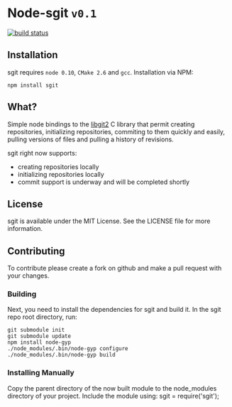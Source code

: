 # Node-sgit `v0.1`

[![build status](https://secure.travis-ci.org/libgit2/node-sgit.png)](http://travis-ci.org/libgit2/node-sgit)

## Installation

sgit requires `node 0.10`, `CMake 2.6` and `gcc`. Installation via NPM:

	npm install sgit

## What?

Simple node bindings to the [libgit2](http://libgit2.github.com) C library that permit creating repositories, initializing repositories, commiting to them quickly and easily, pulling versions of files and pulling a history of revisions. 

sgit right now supports:

* creating repositories locally
* initializing repositories locally
* commit support is underway and will be completed shortly

## License

sgit is available under the MIT License. See the LICENSE file for more information.

## Contributing

To contribute please create a fork on github and make a pull request with your changes.

### Building

Next, you need to install the dependencies for sgit and build it. In the sgit repo root directory, run:

	git submodule init
	git submodule update 
	npm install node-gyp
	./node_modules/.bin/node-gyp configure
	./node_modules/.bin/node-gyp build

### Installing Manually

Copy the parent directory of the now built module to the node_modules directory of your project. Include the module using:
    sgit = require('sgit');
